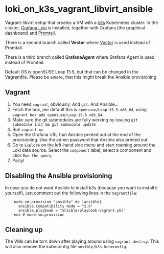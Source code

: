 # loki_on_k3s_vagrant_libvirt_ansible

Vagrant-libvirt setup that creates a VM with a [k3s](k3s.io) Kubernetes cluster.
In the cluster, [Grafana Loki](https://grafana.com/docs/loki/latest/) is
installed, together with Grafana (the graphical dashboard) and
[Promtail](https://grafana.com/docs/loki/latest/send-data/promtail/).

There is a second branch called **Vector** where [Vector](https://vector.dev/)
is used instead of Promtail.

There is a third branch called **GrafanaAgent** where Grafana Agent is used
instead of Promtail.

Default OS is openSUSE Leap 15.5, but that can be changed in the Vagrantfile.
Please be aware, that this might break the Ansible provisioning.

## Vagrant

1. You need `vagrant`, obviously. And `git`. And Ansible...
1. Fetch the box, per default this is `opensuse/Leap-15.5.x86_64`, using
   `vagrant box add opensuse/Leap-15.5.x86_64`.
1. Make sure the git submodules are fully working by issuing
   `git submodule init && git submodule update`
1. Run `vagrant up`
1. Open the Grafana URL that Ansible printed out at the end of the provisioning.
   Use the admin password that Ansible also printed out.
1. Go to `Explore` on the left-hand side menu and start roaming around the Loki
   data source. Select the `component` label, select a component and click `Run
   the query`.
1. Party!

## Disabling the Ansible provisioning

In case you do not want Ansible to install k3s (because you want to install it
yourself), just comment out the following lines in the `Vagrantfile`:

```
    node.vm.provision "ansible" do |ansible|
      ansible.compatibility_mode = "2.0"
      ansible.playbook = "ansible/playbook-vagrant.yml"
    end # node.vm.provision
```

## Cleaning up

The VMs can be torn down after playing around using `vagrant destroy`. This will
also remove the kubeconfig file `ansible/k3s-kubeconfig`.
